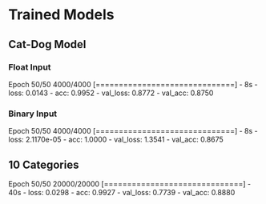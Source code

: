 # Trained Models

## Cat-Dog Model
### Float Input
Epoch 50/50
4000/4000 [==============================] - 8s - loss: 0.0143 - acc: 0.9952 - val_loss: 0.8772 - val_acc: 0.8750
### Binary Input
Epoch 50/50
4000/4000 [==============================] - 8s - loss: 2.1170e-05 - acc: 1.0000 - val_loss: 1.3541 - val_acc: 0.8675

## 10 Categories
Epoch 50/50
20000/20000 [==============================] - 40s - loss: 0.0298 - acc: 0.9927 - val_loss: 0.7739 - val_acc: 0.8880
